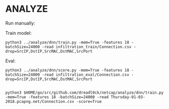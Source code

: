 # ANALYZE

Run manually:

Train model:

    python3 ../analyze/dnn/train.py -mem=True -features 18 -batchSize=24000 -read infiltration_train/Connection.csv -drop=SrcIP,DstIP,SrcMAC,DstMAC,SrcPort  

Eval:

    python3 ../analyze/dnn/score.py -mem=True -features 18 -batchSize=24000 -read infiltration_eval/Connection.csv -drop=SrcIP,DstIP,SrcMAC,DstMAC,SrcPort  


    python3 $HOME/go/src/github.com/dreadl0ck/netcap/analyze/dnn/train.py -mem=True -features 18 -batchSize=24000 -read Thursday-01-03-2018.pcapng.net/Connection.csv -score=True
